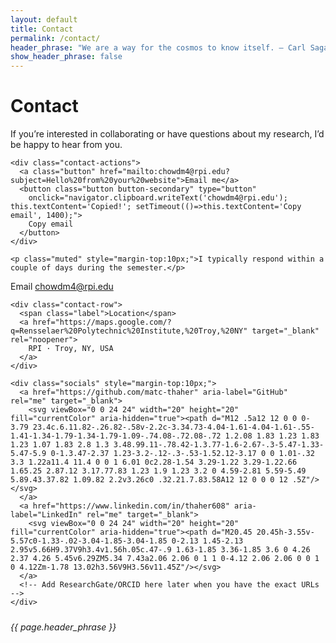 ```yaml
---
layout: default
title: Contact
permalink: /contact/
header_phrase: "We are a way for the cosmos to know itself. — Carl Sagan"
show_header_phrase: false
---
```


<h1>Contact</h1>

<section class="contact-grid">
  <div class="content">
    <p>If you’re interested in collaborating or have questions about my research, I’d be happy to hear from you.</p>

    <div class="contact-actions">
      <a class="button" href="mailto:chowdm4@rpi.edu?subject=Hello%20from%20your%20website">Email me</a>
      <button class="button button-secondary" type="button"
        onclick="navigator.clipboard.writeText('chowdm4@rpi.edu'); this.textContent='Copied!'; setTimeout(()=>this.textContent='Copy email', 1400);">
        Copy email
      </button>
    </div>

    <p class="muted" style="margin-top:10px;">I typically respond within a couple of days during the semester.</p>
  </div>

  <div class="contact-card">
    <div class="contact-row">
      <span class="label">Email</span>
      <a href="mailto:chowdm4@rpi.edu">chowdm4@rpi.edu</a>
    </div>

    <div class="contact-row">
      <span class="label">Location</span>
      <a href="https://maps.google.com/?q=Rensselaer%20Polytechnic%20Institute,%20Troy,%20NY" target="_blank" rel="noopener">
        RPI · Troy, NY, USA
      </a>
    </div>

    <div class="socials" style="margin-top:10px;">
      <a href="https://github.com/matc-thaher" aria-label="GitHub" rel="me" target="_blank">
        <svg viewBox="0 0 24 24" width="20" height="20" fill="currentColor" aria-hidden="true"><path d="M12 .5a12 12 0 0 0-3.79 23.4c.6.11.82-.26.82-.58v-2.2c-3.34.73-4.04-1.61-4.04-1.61-.55-1.41-1.34-1.79-1.34-1.79-1.09-.74.08-.72.08-.72 1.2.08 1.83 1.23 1.83 1.23 1.07 1.83 2.8 1.3 3.48.99.11-.78.42-1.3.77-1.6-2.67-.3-5.47-1.33-5.47-5.9 0-1.3.47-2.37 1.23-3.2-.12-.3-.53-1.52.12-3.17 0 0 1.01-.32 3.3 1.22a11.4 11.4 0 0 1 6.01 0c2.28-1.54 3.29-1.22 3.29-1.22.66 1.65.25 2.87.12 3.17.77.83 1.23 1.9 1.23 3.2 0 4.59-2.81 5.59-5.49 5.89.43.37.82 1.09.82 2.2v3.26c0 .32.21.7.83.58A12 12 0 0 0 12 .5Z"/></svg>
      </a>
      <a href="https://www.linkedin.com/in/thaher608" aria-label="LinkedIn" rel="me" target="_blank">
        <svg viewBox="0 0 24 24" width="20" height="20" fill="currentColor" aria-hidden="true"><path d="M20.45 20.45h-3.55v-5.57c0-1.33-.02-3.04-1.85-3.04-1.85 0-2.13 1.45-2.13 2.95v5.66H9.37V9h3.4v1.56h.05c.47-.9 1.63-1.85 3.36-1.85 3.6 0 4.26 2.37 4.26 5.45v6.29ZM5.34 7.43a2.06 2.06 0 1 1 0-4.12 2.06 2.06 0 0 1 0 4.12Zm-1.78 13.02h3.56V9H3.56v11.45Z"/></svg>
      </a>
      <!-- Add ResearchGate/ORCID here later when you have the exact URLs -->
    </div>
  </div>
</section>

<!-- Quote only at the bottom -->
<aside class="prose quote-callout" style="margin-top:24px;">
  <em>{{ page.header_phrase }}</em>
</aside>
